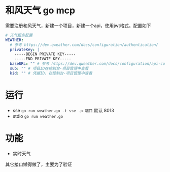 # 和风天气 go mcp
需要注册和风天气，新建一个项目，新建一个api，使用jwt格式。配置如下
```yaml
# 天气服务配置
WEATHER:
  # 参考 https://dev.qweather.com/docs/configuration/authentication/
  privateKey: |
    -----BEGIN PRIVATE KEY-----
    -----END PRIVATE KEY-----
  baseURL: "" # 参考 https://dev.qweather.com/docs/configuration/api-config/#api-host
  sub: "" # 项目ID在控制台-项目管理中查看
  kid: "" # 凭据ID，在控制台-项目管理中查看
```


# 运行

- sse `go run weather.go -t sse -p 端口` 默认 8013
- stdio `go run weather.go`
  

# 功能
- 实时天气

其它接口懒得做了，主要为了验证
